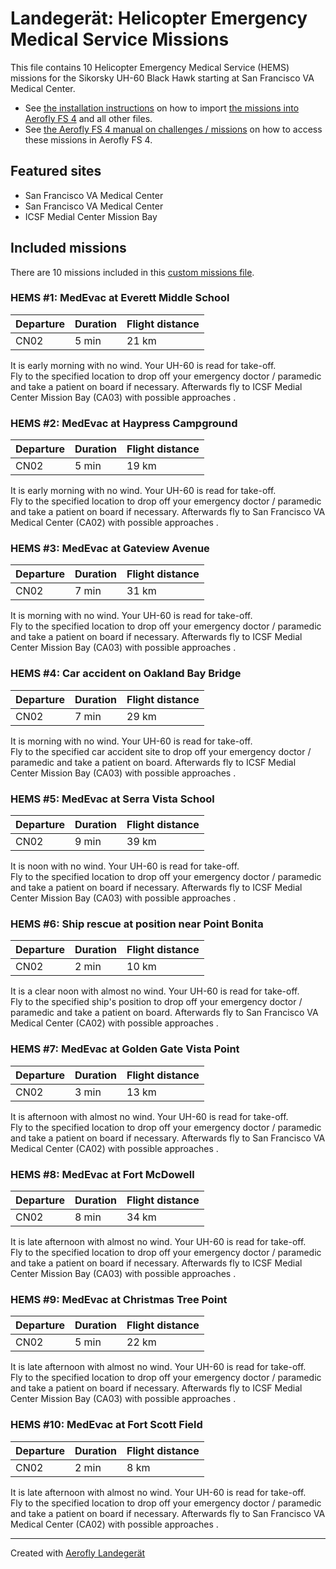 # Landegerät: Helicopter Emergency Medical Service Missions

This file contains 10 Helicopter Emergency Medical Service (HEMS) missions for the Sikorsky UH-60 Black Hawk starting at San Francisco VA Medical Center.

- See [the installation instructions](https://fboes.github.io/aerofly-missions/docs/generic-installation.html) on how to import [the missions into Aerofly FS 4](missions/custom_missions_user.tmc) and all other files.
- See [the Aerofly FS 4 manual on challenges / missions](https://www.aerofly.com/tutorials/missions/) on how to access these missions in Aerofly FS 4.

## Featured sites

- San Francisco VA Medical Center
- San Francisco VA Medical Center
- ICSF Medial Center Mission Bay

## Included missions

There are 10 missions included in this [custom missions file](missions/custom_missions_user.tmc).

### HEMS #1: MedEvac at Everett Middle School

| Departure | Duration | Flight distance |
| --------- | -------- | --------------- |
| CN02      | 5 min    | 21 km           |

It is early morning with no wind. Your UH-60 is read for take-off.  
Fly to the specified location to drop off your emergency doctor / paramedic and take a patient on board if necessary. Afterwards fly to ICSF Medial Center Mission Bay (CA03) with possible approaches .

### HEMS #2: MedEvac at Haypress Campground

| Departure | Duration | Flight distance |
| --------- | -------- | --------------- |
| CN02      | 5 min    | 19 km           |

It is early morning with no wind. Your UH-60 is read for take-off.  
Fly to the specified location to drop off your emergency doctor / paramedic and take a patient on board if necessary. Afterwards fly to San Francisco VA Medical Center (CA02) with possible approaches .

### HEMS #3: MedEvac at Gateview Avenue

| Departure | Duration | Flight distance |
| --------- | -------- | --------------- |
| CN02      | 7 min    | 31 km           |

It is morning with no wind. Your UH-60 is read for take-off.  
Fly to the specified location to drop off your emergency doctor / paramedic and take a patient on board if necessary. Afterwards fly to ICSF Medial Center Mission Bay (CA03) with possible approaches .

### HEMS #4: Car accident on Oakland Bay Bridge

| Departure | Duration | Flight distance |
| --------- | -------- | --------------- |
| CN02      | 7 min    | 29 km           |

It is morning with no wind. Your UH-60 is read for take-off.  
Fly to the specified car accident site to drop off your emergency doctor / paramedic and take a patient on board. Afterwards fly to ICSF Medial Center Mission Bay (CA03) with possible approaches .

### HEMS #5: MedEvac at Serra Vista School

| Departure | Duration | Flight distance |
| --------- | -------- | --------------- |
| CN02      | 9 min    | 39 km           |

It is noon with no wind. Your UH-60 is read for take-off.  
Fly to the specified location to drop off your emergency doctor / paramedic and take a patient on board if necessary. Afterwards fly to ICSF Medial Center Mission Bay (CA03) with possible approaches .

### HEMS #6: Ship rescue at position near Point Bonita

| Departure | Duration | Flight distance |
| --------- | -------- | --------------- |
| CN02      | 2 min    | 10 km           |

It is a clear noon with almost no wind. Your UH-60 is read for take-off.  
Fly to the specified ship's position to drop off your emergency doctor / paramedic and take a patient on board. Afterwards fly to San Francisco VA Medical Center (CA02) with possible approaches .

### HEMS #7: MedEvac at Golden Gate Vista Point

| Departure | Duration | Flight distance |
| --------- | -------- | --------------- |
| CN02      | 3 min    | 13 km           |

It is afternoon with almost no wind. Your UH-60 is read for take-off.  
Fly to the specified location to drop off your emergency doctor / paramedic and take a patient on board if necessary. Afterwards fly to San Francisco VA Medical Center (CA02) with possible approaches .

### HEMS #8: MedEvac at Fort McDowell

| Departure | Duration | Flight distance |
| --------- | -------- | --------------- |
| CN02      | 8 min    | 34 km           |

It is late afternoon with almost no wind. Your UH-60 is read for take-off.  
Fly to the specified location to drop off your emergency doctor / paramedic and take a patient on board if necessary. Afterwards fly to ICSF Medial Center Mission Bay (CA03) with possible approaches .

### HEMS #9: MedEvac at Christmas Tree Point

| Departure | Duration | Flight distance |
| --------- | -------- | --------------- |
| CN02      | 5 min    | 22 km           |

It is late afternoon with almost no wind. Your UH-60 is read for take-off.  
Fly to the specified location to drop off your emergency doctor / paramedic and take a patient on board if necessary. Afterwards fly to ICSF Medial Center Mission Bay (CA03) with possible approaches .

### HEMS #10: MedEvac at Fort Scott Field

| Departure | Duration | Flight distance |
| --------- | -------- | --------------- |
| CN02      | 2 min    | 8 km            |

It is late afternoon with almost no wind. Your UH-60 is read for take-off.  
Fly to the specified location to drop off your emergency doctor / paramedic and take a patient on board if necessary. Afterwards fly to San Francisco VA Medical Center (CA02) with possible approaches .

---

Created with [Aerofly Landegerät](https://github.com/fboes/aerofly-patterns)

